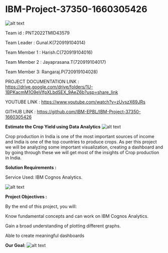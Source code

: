 # IBM-Project-37350-1660305426

![alt text](https://media.tenor.com/tqVFCM6tIyMAAAAM/welcome-hello.gif)

Team id : PNT2022TMID43579

Team Leader : Gunal.K(720919104014)

Team Member 1 : Harish.C(720919104016)

Team Member 2 : Jayaprasana.T(720919104017)

Team Member 3: Rangaraj.P(720919104028)

PROJECT DOCUMENTATION LINK : https://drive.google.com/drive/folders/1U-1BPKacmM1O9eVlfpXLbdSEX_9AeZ6b?usp=share_link

YOUTUBE LINK : https://www.youtube.com/watch?v=zUvszX69JRs

GITHUB LINK :  https://github.com/IBM-EPBL/IBM-Project-37350-1660305426

**Estimate the Crop Yield using Data Analytics**
![alt text](https://miro.medium.com/max/1200/1*8um0T77T3-57EUTIGRyC5Q.png)

Crop production in India is one of the most important sources of income and India is one of the top countries to produce crops. As per this project we will be analyzing some important visualization, creating a dashboard and by going through these we will get most of the insights of Crop production in India.

**Solution Requirements :**

Service Used: IBM Cognos Analytics.


![alt text](https://lh4.googleusercontent.com/6G1kIisZCt82riMYeeP5arylusBgsr8EiOZjpHIc2Na1D-N348dMTq9AUWa15Zzs_GATiL37PLIB4UVpfTDSmqgAkC1dQWEhK6TuPUVnM1XRyzRcvThCip03Sqlr7-PMv6ZTNJM)


**Project Objectives :**

By the end of this project, you will:

Know fundamental concepts and can work on IBM Cognos Analytics.

Gain a broad understanding of plotting different graphs.

Able to create meaningful dashboards








**Our Goal:**
![alt text](https://m.economictimes.com/thumb/msid-84896725,width-1200,height-900,resizemode-4,imgsize-698681/1.jpg)










